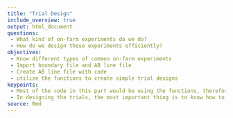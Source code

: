 ```yaml
---
title: "Trial Design"
include_overview: true
output: html_document
questions:
 - What kind of on-farm experiments do we do?
 - How do we design these experiments efficiently?
objectives:
 - Know different types of common on-farm experiments
 - Import boundary file and AB line file
 - Create AB line file with code
 - utilize the functions to create simple trial designs
keypoints:
 - Most of the code in this part would be using the functions, therefore understanding what different functions can be quite important
 - In designing the trials, the most important thing is to know how to design the experimental rates,and the tech part can be done by someone else
source: Rmd
---
```






























